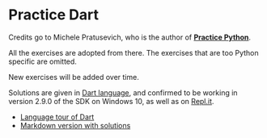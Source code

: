 # Practice Dart

Credits go to Michele Pratusevich, who is the author of [**Practice Python**](https://www.practicepython.org). 

All the exercises are adopted from there. The exercises that are too Python specific are omitted. 

New exercises will be added over time.

Solutions are given in [Dart language](https://dart.dev/guides/language/language-tour), and confirmed to be working in version 2.9.0 of the SDK on Windows 10, as well as on [Repl.it](https://repl.it). 

- [Language tour of Dart](https://dart.dev/guides/language/language-tour)
- [Markdown version with solutions](#)